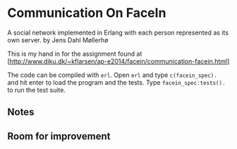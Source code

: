 Communication On FaceIn
=========================
A social network implemented in Erlang with each person represented
as its own server.
by Jens Dahl Møllerhø

This is my hand in for the assignment found at [http://www.diku.dk/~kflarsen/ap-e2014/facein/communication-facein.html]

The code can be compiled with `erl`.
Open `erl` and type `c(facein_spec).` and hit enter to load the program and the tests.
Type `facein_spec:tests().` to run the test suite.

Notes
-----

Room for improvement
--------------------
